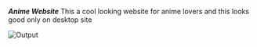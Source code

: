***Anime Website***
This a cool looking website for anime lovers and this looks good only on desktop site

![Output](https://user-images.githubusercontent.com/92218025/223594584-5c836911-d6b1-4705-b106-adb10f7cfd93.jpeg)
